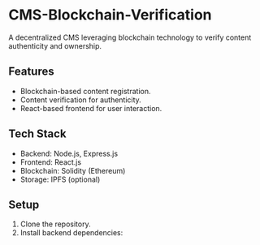 # CMS-Blockchain-Verification

A decentralized CMS leveraging blockchain technology to verify content authenticity and ownership.

## Features
- Blockchain-based content registration.
- Content verification for authenticity.
- React-based frontend for user interaction.

## Tech Stack
- Backend: Node.js, Express.js
- Frontend: React.js
- Blockchain: Solidity (Ethereum)
- Storage: IPFS (optional)

## Setup
1. Clone the repository.
2. Install backend dependencies:
